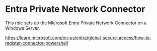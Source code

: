 # Entra Private Network Connector

This role sets up the Microsoft Entra Private Network Connector on a Windows Server.

https://learn.microsoft.com/en-us/entra/global-secure-access/how-to-register-connector-powershell